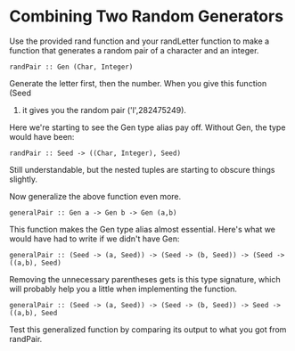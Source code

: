 # Combining Two Random Generators

Use the provided rand function and your randLetter function to make a function
that generates a random pair of a character and an integer.

    randPair :: Gen (Char, Integer)

Generate the letter first, then the number.  When you give this function (Seed
1) it gives you the random pair ('l',282475249).

Here we're starting to see the Gen type alias pay off.  Without Gen, the type
would have been:

    randPair :: Seed -> ((Char, Integer), Seed)

Still understandable, but the nested tuples are starting to obscure things
slightly.

Now generalize the above function even more.

    generalPair :: Gen a -> Gen b -> Gen (a,b)

This function makes the Gen type alias almost essential.  Here's what we would
have had to write if we didn't have Gen:

    generalPair :: (Seed -> (a, Seed)) -> (Seed -> (b, Seed)) -> (Seed -> ((a,b), Seed)

Removing the unnecessary parentheses gets is this type signature, which will
probably help you a little when implementing the function.

    generalPair :: (Seed -> (a, Seed)) -> (Seed -> (b, Seed)) -> Seed -> ((a,b), Seed

Test this generalized function by comparing its output to what you got from
randPair.
